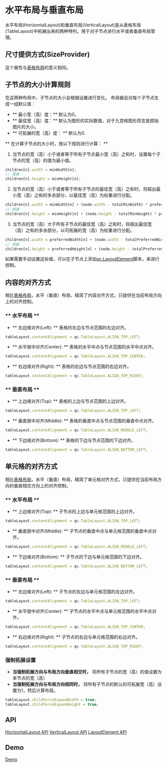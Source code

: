 # 水平布局与垂直布局
水平布局(HorizontalLayout)和垂直布局(VerticalLayout)是从表格布局(TableLayout)中拓展出来的两种特列。用于对子节点进行水平或者垂直布局管理。

## 尺寸提供方式(SizeProvider)
这个属性与[表格布局][TableLayout]的意义相同。

## 子节点的大小计算规则
在这两种布局中，子节点的大小会根据设置进行变化。
布局器会对每个子节点生成一组默认值：

* ** 最小宽（高）度：** 默认为0。
* ** 最佳宽（高）度：** 默认为图形的实际数值，对于九宫格图形而言是原始图片的大小。
* ** 可拓展的宽（高）度： ** 默认为0.

** 在计算子节点的大小时，按以下规则进行计算： **
1. 当节点的宽（高）小于或者等于所有子节点最小宽（高）之和时，设置每个子节点的宽（高）的值为最小值。
````javascript
children[n].width = minWidth[n];
// 或者
children[n].height = minHeight[n];
````
2. 当节点的宽（高）小于或者等于所有子节点的最佳宽（高）之和时，将超出最小宽（高）之和的多余部分，以最佳宽（高）为权重进行分配。
````javascript
children[n].width = minWidth[n] + (node.width - totalMinWidth) * preferredWidth[n] / totalPreferredWidth;
// 或者
children[n].height = minHeight[n] + (node.height - totalMinHeight) * preferredHeight[n] / totalPreferredHeight;
````
3. 当节点的宽（高）大于所有子节点的最佳宽（高）之和时，将超出最佳宽（高）之和的多余部分，以可拓展的宽（高）为权重进行分配。
````javascript
children[n].width = preferredWidth[n] + (node.width - totalPreferredWidth) * flexibleWidth[n] / totalFlexibleWidth;
// 或者
children[n].height = preferredHeight[n] + (node.height - totalPreferredHeight) * flexibleHeight[n];
````
  
如果需要手动设置这些值，可以在子节点上添加[qc.LayoutElement][LayoutElement]脚本，来进行控制。

## 内容的对齐方式
相比[表格布局][TableLayout]，水平（垂直）布局，精简了内容对齐方式，只提供在当前布局方向上的对齐控制。
### ** 水平布局 **
* ** 左边缘对齐(Left): ** 表格的左边与节点范围的左边对齐。
````javascript
tableLayout.contentAlignment = qc.TableLayout.ALIGN_TOP_LEFT;
````
* ** 水平居中对齐(Center): ** 表格的水平中点与节点范围的水平中点对齐。
````javascript
tableLayout.contentAlignment = qc.TableLayout.ALIGN_TOP_CENTER;
````
* ** 右边缘对齐(Right): ** 表格的右边与节点范围的右边对齐。
````javascript
tableLayout.contentAlignment = qc.TableLayout.ALIGN_TOP_RIGHT;
````

### ** 垂直布局 **
* ** 上边缘对齐(Top): ** 表格的上边与节点范围的上边对齐。
````javascript
tableLayout.contentAlignment = qc.TableLayout.ALIGN_TOP_LEFT;
````
* ** 垂直居中对齐(Middle): ** 表格的垂直中点与节点范围的垂直中点对齐。
````javascript
tableLayout.contentAlignment = qc.TableLayout.ALIGN_MIDDLE_LEFT;
````
* ** 下边缘对齐(Bottom): ** 表格的下边与节点范围的下边对齐。
````javascript
tableLayout.contentAlignment = qc.TableLayout.ALIGN_BOTTOM_LEFT;
````

## 单元格的对齐方式
相比[表格布局][TableLayout]，水平（垂直）布局，精简了单元格对齐方式，只提供在当前布局方向的垂直相交方向上的对齐控制。
### ** 水平布局 **
* ** 上边缘对齐(Top): ** 子节点的上边与单元格范围的上边对齐。
````javascript
tableLayout.contentAlignment = qc.TableLayout.ALIGN_TOP_LEFT;
````
* ** 垂直居中对齐(Middle): ** 子节点的垂直中点与单元格范围的垂直中点对齐。
````javascript
tableLayout.contentAlignment = qc.TableLayout.ALIGN_MIDDLE_LEFT;
````
* ** 下边缘对齐(Bottom): ** 子节点的下边与单元格范围的下边对齐。
````javascript
tableLayout.contentAlignment = qc.TableLayout.ALIGN_BOTTOM_LEFT;
````

### ** 垂直布局 **
* ** 左边缘对齐(Left): ** 子节点的左边与单元格范围的左边对齐。
````javascript
tableLayout.contentAlignment = qc.TableLayout.ALIGN_TOP_LEFT;
````
* ** 水平居中对齐(Center): ** 子节点的水平中点与单元格范围的水平中点对齐。
````javascript
tableLayout.contentAlignment = qc.TableLayout.ALIGN_TOP_CENTER;
````
* ** 右边缘对齐(Right): ** 子节点的右边与单元格范围的右边对齐。
````javascript
tableLayout.contentAlignment = qc.TableLayout.ALIGN_TOP_RIGHT;
````

### 强制拓展设置
* **当强制拓展方向与布局方向垂直相交时，** 将所有子节点的宽（高）的值设置为本节点的宽（高）
* **当强制拓展方向与布局方向相同时，** 将所有子节点的默认的可拓展宽（高）设置为1，然后计算布局。

````javascript
tableLayout.childForceExpandWidth = true;
tableLayout.childForceExpandHeight = true;
````

## API
[HorizontalLayout API](http://docs.zuoyouxi.com/api/components/HorizontalLayout.html)
[VerticalLayout API](http://docs.zuoyouxi.com/api/components/VerticalLayout.html)
[LayoutElement API][LayoutElement]

## Demo
[Demo](http://engine.zuoyouxi.com/demo/Layout/layout_horizontal/index.html)

[TableLayout]: TableLayout.html
[LayoutElement]: http://docs.zuoyouxi.com/api/components/LayoutElement.html